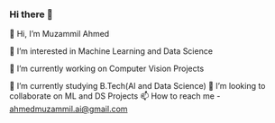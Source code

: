 ### Hi there 👋
👋 Hi, I’m Muzammil Ahmed

👀 I’m interested in Machine Learning and Data Science

🔭 I’m currently working on Computer Vision Projects

🌱 I’m currently studying B.Tech(AI and Data Science)
💞️ I’m looking to collaborate on ML and DS Projects
📫 How to reach me - ahmedmuzammil.ai@gmail.com

<!--
**theAIwolf/theAIwolf** is a ✨ _special_ ✨ repository because its `README.md` (this file) appears on your GitHub profile.

Here are some ideas to get you started:

- 🔭 I’m currently working on ...
- 🌱 I’m currently learning ...
- 👯 I’m looking to collaborate on ...
- 🤔 I’m looking for help with ...
- 💬 Ask me about ...
- 📫 How to reach me: ...
- 😄 Pronouns: ...
- ⚡ Fun fact: ...
-->
